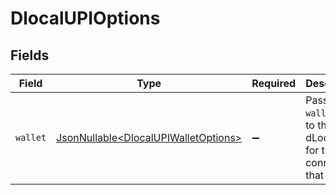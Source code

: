 # DlocalUPIOptions


## Fields

| Field                                                                                      | Type                                                                                       | Required                                                                                   | Description                                                                                |
| ------------------------------------------------------------------------------------------ | ------------------------------------------------------------------------------------------ | ------------------------------------------------------------------------------------------ | ------------------------------------------------------------------------------------------ |
| `wallet`                                                                                   | [JsonNullable\<DlocalUPIWalletOptions>](../../models/components/DlocalUPIWalletOptions.md) | :heavy_minus_sign:                                                                         | Passes `wallet` data to the dLocal API for those connectors that need it.                  |